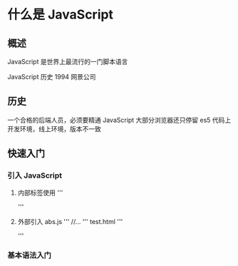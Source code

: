 # 什么是 JavaScript

## 概述

JavaScript 是世界上最流行的一门脚本语言

JavaScript 历史
1994 网景公司

## 历史

一个合格的后端人员，必须要精通 JavaScript
大部分浏览器还只停留 es5 代码上
开发环境，线上环境，版本不一致

## 快速入门

### 引入 JavaScript

1. 内部标签使用
   '''
     <script>
         //..
     </script>

    '''

2. 外部引入
   abs.js
   '''
   //...
   '''
   test.html
   '''
     <script src='abc.js'>
         //..
     </script>
    '''

### 基本语法入门
